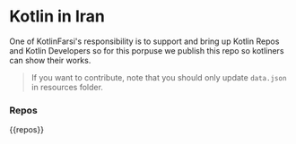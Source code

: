 # Kotlin in Iran

One of KotlinFarsi's responsibility is to support and bring up Kotlin Repos and Kotlin Developers so for this porpuse we publish this repo so kotliners can show their works.

> If you want to contribute, note that you should only update `data.json` in resources folder.

### Repos

{{repos}}


